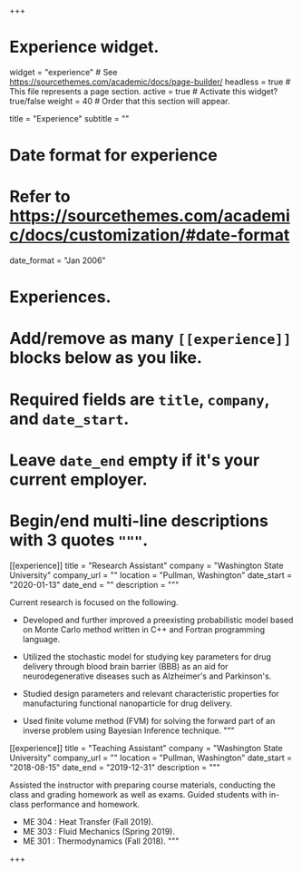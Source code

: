 +++
# Experience widget.
widget = "experience"  # See https://sourcethemes.com/academic/docs/page-builder/
headless = true  # This file represents a page section.
active = true  # Activate this widget? true/false
weight = 40  # Order that this section will appear.

title = "Experience"
subtitle = ""

# Date format for experience
#   Refer to https://sourcethemes.com/academic/docs/customization/#date-format
date_format = "Jan 2006"

# Experiences.
#   Add/remove as many `[[experience]]` blocks below as you like.
#   Required fields are `title`, `company`, and `date_start`.
#   Leave `date_end` empty if it's your current employer.
#   Begin/end multi-line descriptions with 3 quotes `"""`.
[[experience]]
  title = "Research Assistant"
  company = "Washington State University"
  company_url = ""
  location = "Pullman, Washington"
  date_start = "2020-01-13"
  date_end = ""
  description = """
  
Current research is focused on the following.

  * Developed and further improved a preexisting probabilistic model based on Monte Carlo method written in C++ and Fortran programming language.

  * Utilized the stochastic model for studying key parameters for drug delivery through blood brain barrier (BBB) as an aid for neurodegenerative diseases such as Alzheimer's and Parkinson's.

  * Studied design parameters and relevant characteristic properties for manufacturing functional nanoparticle for drug delivery.

  * Used finite volume method (FVM) for solving the forward part of an inverse problem using Bayesian Inference technique.
  """

[[experience]]
  title = "Teaching Assistant"
  company = "Washington State University"
  company_url = ""
  location = "Pullman, Washington"
  date_start = "2018-08-15"
  date_end = "2019-12-31"
  description = """
  
Assisted the instructor with preparing course materials, conducting the class and grading homework as well as exams. Guided students with in-class performance and homework.
  
  * ME 304 : Heat Transfer (Fall 2019).
  * ME 303 : Fluid Mechanics (Spring 2019).
  * ME 301 : Thermodynamics (Fall 2018).
  """

+++
